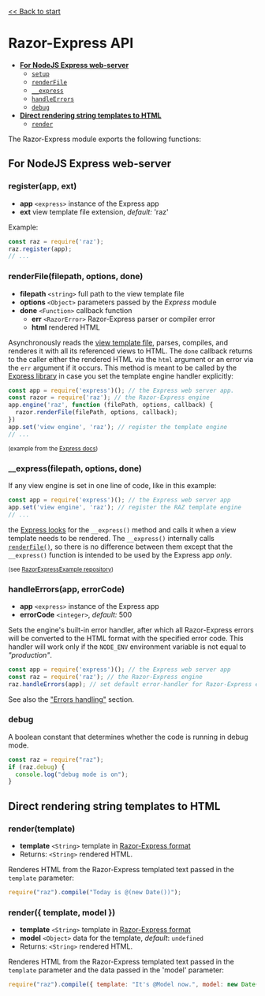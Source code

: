 [<< Back to start](../README.md)

# Razor-Express API

- [**For NodeJS Express web-server**](#for-express)
  - [`setup`](#setup)
  - [`renderFile`](#renderFile)
  - [`__express`](#__express)
  - [`handleErrors`](#handleErrors)
  - [`debug`](#debug)
- [**Direct rendering string templates to HTML**](#direct-rendering)
  - [`render`](#render)

The Razor-Express module exports the following functions:

<a name="for-express"></a>
## For NodeJS Express web-server

<a name="register"></a>
### register(app, ext)
* **app** `<express>` instance of the Express app
* **ext** <String> view template file extension, *default:* 'raz'

Example:
```JavaScript
const raz = require('raz');
raz.register(app);
// ...
```

<a name="renderFile"></a>
### renderFile(filepath, options, done)
* **filepath** `<string>` full path to the view template file
* **options** `<Object>` parameters passed by the *Express* module
* **done** `<Function>` callback function
  * **err** `<RazorError>` Razor-Express parser or compiler error
  * **html** <string> rendered HTML

Asynchronously reads the [view template file](overview.md#views-and-view-template-engine), parses, compiles, and renderes it with all its referenced views to HTML. The `done` callback returns to the caller either the rendered HTML via the `html` argument or an error via the `err` argument if it occurs. 
This method is meant to be called by the [Express library](https://expressjs.com/) in case you set the template engine handler explicitly: 

```JavaScript
const app = require('express')(); // the Express web server app.
const razor = require('raz'); // the Razor-Express engine 
app.engine('raz', function (filePath, options, callback) {
  razor.renderFile(filePath, options, callback);
})
app.set('view engine', 'raz'); // register the template engine
// ...
```
<sup>(example from the [Express docs](https://expressjs.com/en/advanced/developing-template-engines.html))</sup>

<a name="__express"></a>
### __express(filepath, options, done)

If any view engine is set in one line of code, like in this example:
```JavaScript
const app = require('express')(); // the Express web server app
app.set('view engine', 'raz'); // register the RAZ template engine
// ...
```
the [Express looks](https://expressjs.com/en/guide/using-template-engines.html) for the `__express()` method and calls it when a view template needs to be rendered. The `__express()` internally calls [`renderFile()`](#renderFile), so there is no difference between them except that the `__express()` function is intended to be used by the Express app *only*.

<sup>(see [RazorExpressExample repository](https://github.com/DevelAx/RazorExpressExample))</sup>

<a name="handleErrors"></a>
### handleErrors(app, errorCode)
* **app** `<express>` instance of the Express app
* **errorCode** `<integer>`, *default:* 500

Sets the engine's built-in error handler, after which all Razor-Express errors will be converted to the HTML format with the specified error code. This handler will work only if the `NODE_ENV` environment variable is not equal to *"production"*. 
```js
const app = require('express')(); // the Express web server app
const raz = require('raz'); // the Razor-Express engine 
raz.handleErrors(app); // set default error-handler for Razor-Express errors
```
See also the ["Errors handling"](Debugging.md#errors-handling) section.

<a name="debug"></a>
### debug
A boolean constant that determines whether the code is running in debug mode.
```js
const raz = require("raz");
if (raz.debug) {
  console.log("debug mode is on");
}
```

<a name="direct-rendering"></a>
## Direct rendering string templates to HTML

<a name="render"></a>
### render(template)
* **template** `<String>` template in [Razor-Express format](syntax.md)
* Returns: `<String>` rendered HTML.

Renderes HTML from the Razor-Express templated text passed in the `template` parameter:
```js
require("raz").compile("Today is @(new Date())");
```

### render({ template, model })
* **template** `<String>` template in [Razor-Express format](syntax.md)
* **model** `<Object>` data for the template, *default*: `undefined`
* Returns: `<String>` rendered HTML.

Renderes HTML from the Razor-Express templated text passed in the `template` parameter and the data passed in the 'model' parameter:
```js
require("raz").compile({ template: "It's @Model now.", model: new Date().getFullYear() });
```
